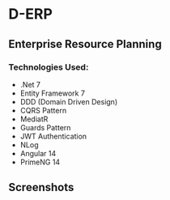 # D-ERP

## Enterprise Resource Planning

### Technologies Used:
- .Net 7
- Entity Framework 7
- DDD (Domain Driven Design)
- CQRS Pattern
- MediatR
- Guards Pattern
- JWT Authentication
- NLog
- Angular 14
- PrimeNG 14

## Screenshots

